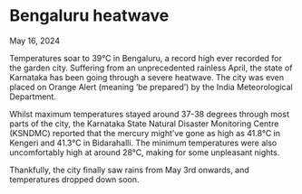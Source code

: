 # Bengaluru heatwave

May 16, 2024

Temperatures soar to 39°C in Bengaluru, a record high ever recorded for the garden city. Suffering from an unprecedented rainless April, the state of Karnataka has been going through a severe heatwave. The city was even placed on Orange Alert (meaning ‘be prepared’) by the India Meteorological Department.

Whilst maximum temperatures stayed around 37-38 degrees through most parts of the city, the Karnataka State Natural Disaster Monitoring Centre (KSNDMC) reported that the mercury might’ve gone as high as 41.8°C in Kengeri and 41.3°C in Bidarahalli. The minimum temperatures were also uncomfortably high at around 28°C, making for some unpleasant nights.

Thankfully, the city finally saw rains from May 3rd onwards, and temperatures dropped down soon.